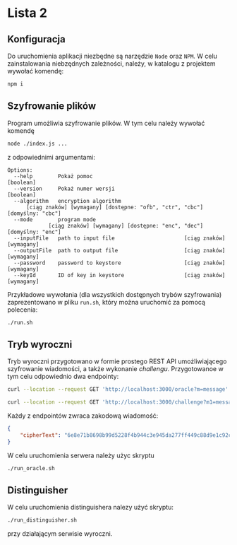 # Lista 2

## Konfiguracja

Do uruchomienia aplikacji niezbędne są narzędzie `Node` oraz `NPM`. W celu zainstalowania niebzędnych zależności, należy, w katalogu z projektem wywołać komendę:

```bash
npm i
```

## Szyfrowanie plików

Program umożliwia szyfrowanie plików. W tym celu należy wywołać komendę

```bash
node ./index.js ...
```
z odpowiednimi argumentami:
```
Options:
  --help        Pokaż pomoc                                            [boolean]
  --version     Pokaż numer wersji                                     [boolean]
  --algorithm   encryption algorithm
      [ciąg znaków] [wymagany] [dostępne: "ofb", "ctr", "cbc"] [domyślny: "cbc"]
  --mode        program mode
             [ciąg znaków] [wymagany] [dostępne: "enc", "dec"] [domyślny: "enc"]
  --inputFile   path to input file                      [ciąg znaków] [wymagany]
  --outputFile  path to output file                     [ciąg znaków] [wymagany]
  --password    password to keystore                    [ciąg znaków] [wymagany]
  --keyId       ID of key in keystore                   [ciąg znaków] [wymagany]

```

Przykładowe wywołania (dla wszystkich dostępnych trybów szyfrowania) zaprezentowano w pliku `run.sh`, który można uruchomić za pomocą polecenia:
```bash
./run.sh
```

## Tryb wyroczni

Tryb wyroczni przygotowano w formie prostego REST API umożliwiającego szyfrowanie wiadomości, a także wykonanie _challengu_. Przygotowanoe w tym celu odpowiednio dwa endpointy:

```bash
curl --location --request GET 'http://localhost:3000/oracle?m=message'

curl --location --request GET 'http://localhost:3000/challenge?m1=message1&m2=message2'
```

Każdy z endpointów zwraca zakodową wiadomość:
```json
{
    "cipherText": "6e8e71b8698b99d5228f4b944c3e945da277ff449c88d9e1c92c210a89039d6f"
}
```

W celu uruchomienia serwera należy użyc skryptu
```bash
./run_oracle.sh
```

## Distinguisher

W celu uruchomienia distinguishera nalezy użyć skryptu:
```bash
./run_distinguisher.sh
```
przy działającym serwisie wyroczni.